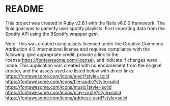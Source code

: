 # README

This project was created in Ruby v2.6.1 with the Rails v6.0.0 framework. The final goal was to gameify user spotify playlists. First importing data from the Spotify API using the RSpotify wrapper gem.

Note: This was created using assets licensed under the Creative Commons Attribution 4.0 International license and requires compliance with the following: give appropriate credit, provide a link to the license(https://fontawesome.com/license), and indicate if changes were made. This application was created with no endorsement from the original creator, and the assets used are listed below with direct links:
    https://fontawesome.com/icons/eject?style=solid
    https://fontawesome.com/icons/file-audio?style=solid
    https://fontawesome.com/icons/music?style=solid
    https://fontawesome.com/icons/play-circle?style=solid
    https://fontawesome.com/icons/address-card?style=solid
    
